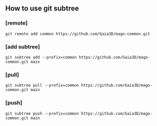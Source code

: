 How to use git subtree
---

### [remote]
```
git remote add common https://github.com/Gaia3D/mago-common.git
```

### [add subtree]
```
git subtree add --prefix=common https://github.com/Gaia3D/mago-common.git main
```

### [pull]
```
git subtree pull --prefix=common https://github.com/Gaia3D/mago-common.git main
```

### [push]
```
git subtree push --prefix=common https://github.com/Gaia3D/mago-common.git main
```

